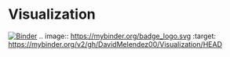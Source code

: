 # Visualization
[![Binder](https://mybinder.org/badge_logo.svg)](https://mybinder.org/v2/gh/DavidMelendez00/Visualization/HEAD)
.. image:: https://mybinder.org/badge_logo.svg
 :target: https://mybinder.org/v2/gh/DavidMelendez00/Visualization/HEAD

